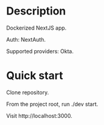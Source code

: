 # Description

Dockerized NextJS app.

Auth: NextAuth.

Supported providers: Okta.

# Quick start
Clone repository.

From the project root, run ./dev start.

Visit http://localhost:3000.